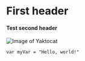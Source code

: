 # First header
#### Test second header
![Image of Yaktocat](https://octodex.github.com/images/yaktocat.png) 
``` 
var myVar = "Hello, world!"
```
